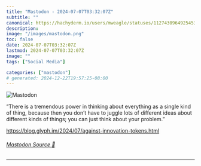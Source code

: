 ```yaml
---
title: "Mastodon - 2024-07-07T03:32:07Z"
subtitle: ""
canonical: https://hachyderm.io/users/mweagle/statuses/112743096492545357
description:
image: "/images/mastodon.png"
toc: false
date: 2024-07-07T03:32:07Z
lastmod: 2024-07-07T03:32:07Z
image: ""
tags: ["Social Media"]

categories: ["mastodon"]
# generated: 2024-12-22T19:57:25-08:00
---
```

![Mastodon](/images/mastodon.png)

<p>“There is a tremendous power in thinking about everything as a single kind of thing, because then you don’t have to juggle lots of different ideas about different kinds of things; you can just think about your problem.”</p><p><a href="https://blog.glyph.im/2024/07/against-innovation-tokens.html" target="_blank" rel="nofollow noopener noreferrer" translate="no"><span class="invisible">https://</span><span class="ellipsis">blog.glyph.im/2024/07/against-</span><span class="invisible">innovation-tokens.html</span></a></p>


###### [Mastodon Source 🐘](https://hachyderm.io/@mweagle/112743096492545357)

___
